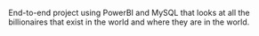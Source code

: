 End-to-end project using PowerBI and MySQL that looks at all the billionaires that exist in the world and where they are in the world.
